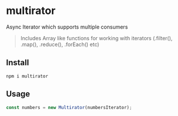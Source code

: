 # multirator

Async Iterator which supports multiple consumers

> Includes Array like functions for working with iterators (.filter(), .map(), .reduce(), .forEach() etc)

## Install

```shell
npm i multirator
```

## Usage

```js
const numbers = new Multirator(numbersIterator);
```
